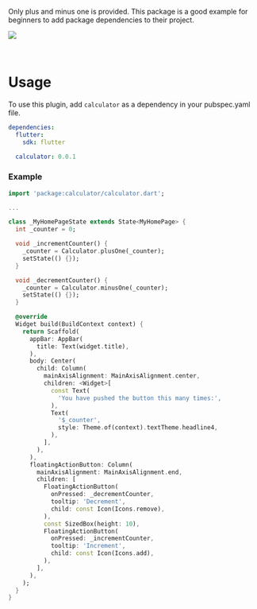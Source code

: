 Only plus and minus one is provided. This package is a good example for beginners to add package dependencies to their project.


![](https://velog.velcdn.com/images/adbr/post/1958e383-bc8e-40b1-8f5d-61ec0c9915f7/image.gif)

</br>

# Usage
To use this plugin, add `calculator` as a dependency in your pubspec.yaml file.

```yaml
dependencies:
  flutter:
    sdk: flutter

  calculator: 0.0.1
```

### Example

```dart
import 'package:calculator/calculator.dart';

...

class _MyHomePageState extends State<MyHomePage> {
  int _counter = 0;

  void _incrementCounter() {
    _counter = Calculator.plusOne(_counter);
    setState(() {});
  }

  void _decrementCounter() {
    _counter = Calculator.minusOne(_counter);
    setState(() {});
  }

  @override
  Widget build(BuildContext context) {
    return Scaffold(
      appBar: AppBar(
        title: Text(widget.title),
      ),
      body: Center(
        child: Column(
          mainAxisAlignment: MainAxisAlignment.center,
          children: <Widget>[
            const Text(
              'You have pushed the button this many times:',
            ),
            Text(
              '$_counter',
              style: Theme.of(context).textTheme.headline4,
            ),
          ],
        ),
      ),
      floatingActionButton: Column(
        mainAxisAlignment: MainAxisAlignment.end,
        children: [
          FloatingActionButton(
            onPressed: _decrementCounter,
            tooltip: 'Decrement',
            child: const Icon(Icons.remove),
          ),
          const SizedBox(height: 10),
          FloatingActionButton(
            onPressed: _incrementCounter,
            tooltip: 'Increment',
            child: const Icon(Icons.add),
          ),
        ],
      ),
    );
  }
}

```